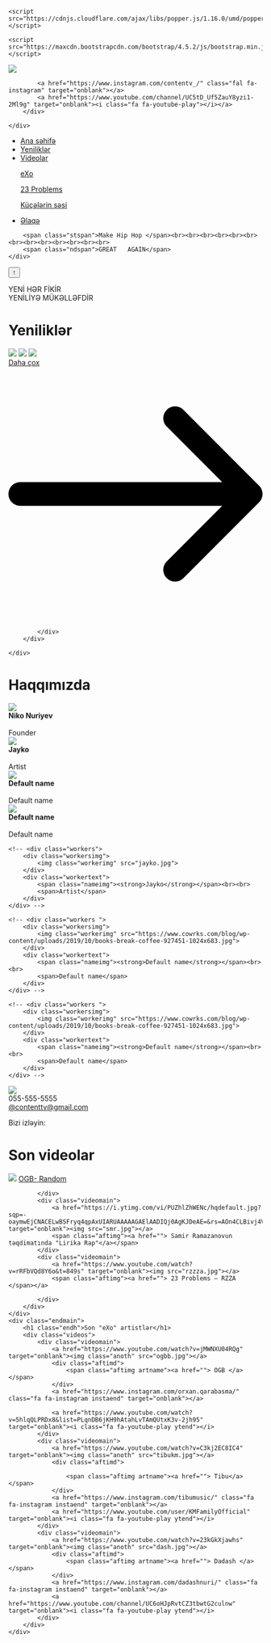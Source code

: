<!DOCTYPE html>
<html>
<head>
	<title></title>
	<link rel="stylesheet" type="text/css" href="content.css">
	<link rel="stylesheet" href="https://cdnjs.cloudflare.com/ajax/libs/font-awesome/4.7.0/css/font-awesome.min.css">
	<script src="https://ajax.googleapis.com/ajax/libs/jquery/3.5.1/jquery.min.js"></script>

	<script src="https://cdnjs.cloudflare.com/ajax/libs/popper.js/1.16.0/umd/popper.min.js"></script>

	<script src="https://maxcdn.bootstrapcdn.com/bootstrap/4.5.2/js/bootstrap.min.js"></script>
</head>
<body>

<div class="ust">
		<img class="logoimg" src="unnamed.jpg">
		<div class="linkr">
			
			<a href="https://www.instagram.com/contentv_/" class="fal fa-instagram" target="onblank"></a>
			<a href="https://www.youtube.com/channel/UC5tD_Uf5ZauY8yzi1-2Ml9g" target="onblank"><i class="fa fa-youtube-play"></i></a>
		</div>

	</div>

<div class="firstbg">
	<ul class="navbarmenu">
	  <li class="stli"><a href="#home">Ana səhifə</a></li>
	  <li class="stli"><a href="#news">Yeniliklər</a></li>
	  <li class="dropdown">
	    <a href="" class="dropbtn">Videolar</a>
	    <div class="dropdown-content">
	      <a href="#"><p>eXo</p></a>
	      <a href="#"><p>23 Problems</p></a>
	      <a href="#"><p>Küçələrin səsi</p></a>
	    </div>
	  </li>
	  <li class="stli"><a href="#contact">Əlaqə</a></li>
	</ul>
	<div class="sttext">
		
	
		<span class="stspan">Make Hip Hop </span><br><br><br><br><br><br><br><br><br><br><br><br><br>
		<span class="ndspan">GREAT   AGAIN</span>
	</div>
</div>
<button onclick="topFunction()" id="myBtn" title="Go to top">↑</button>

<div class="secondbg">
	<p class="ndp">YENİ HƏR FİKİR<br> YENİLİYƏ MÜKƏLLƏFDİR</p>
	<div class="ortatext">
		<h1 class="sth">Yeniliklər</h1>
	</div>
	<div class="ortaimg">
		<div class="centimg">
			<a href=""><img src="kuceum.jpg" ></a>
			<a href=""><img src="tibu.jpg" ></a>
			<a href=""><img src="rzza.jpg" ></a>
			<div class="wrapper">
			  <div class="link_wrapper">
			    <a id="sthover" href="#">Daha çox</a>
			    <div class="icon">
			      <svg xmlns="http://www.w3.org/2000/svg" viewBox="0 0 268.832 268.832">
			        <path d="M265.17 125.577l-80-80c-4.88-4.88-12.796-4.88-17.677 0-4.882 4.882-4.882 12.796 0 17.678l58.66 58.66H12.5c-6.903 0-12.5 5.598-12.5 12.5 0 6.903 5.597 12.5 12.5 12.5h213.654l-58.66 58.662c-4.88 4.882-4.88 12.796 0 17.678 2.44 2.44 5.64 3.66 8.84 3.66s6.398-1.22 8.84-3.66l79.997-80c4.883-4.882 4.883-12.796 0-17.678z"/>
			      </svg>
    			</div>
  			   </div>
  
			</div>
		</div>

	</div>
</div>
<div class="thirdbg">
	<h1 class="abouttext">Haqqımızda</h1>
	<div class="workers">
		<div class="workersimg">
			<img class="workerimg" src="niko.jpg">
			<div class="workertext">
				<span class="nameimg"><strong>Niko Nuriyev</strong></span><br><br>
				<span>Founder</span>
			</div>
		</div>
		<div class="workersimg">
			<img class="workerimg" src="jayko.jpg">
			<div class="workertext">
				<span class="nameimg"><strong>Jayko</strong></span><br><br>
				<span>Artist</span>
			</div>
		</div>
		<div class="workersimg">
			<img class="workerimg" src="https://www.cowrks.com/blog/wp-content/uploads/2019/10/books-break-coffee-927451-1024x683.jpg">
			<div class="workertext">
				<span class="nameimg"><strong>Default name</strong></span><br><br>
				<span>Default name</span>
			</div>
		</div>
		<div class="workersimg">
			<img class="workerimg" src="https://www.cowrks.com/blog/wp-content/uploads/2019/10/books-break-coffee-927451-1024x683.jpg">
			<div class="workertext">
				<span class="nameimg"><strong>Default name</strong></span><br><br>
				<span>Default name</span>
			</div>
		</div>
	</div>
	<!-- <div class="workers">
		<div class="workersimg">
			<img class="workerimg" src="niko.jpg">
		</div>
		<div class="workertext">
			<span class="nameimg"><strong>Niko Nuriyev</strong></span><br><br>
			<span>Founder</span>
		</div>
	</div> -->
	
	<!-- <div class="workers">
		<div class="workersimg">
			<img class="workerimg" src="jayko.jpg">
		</div>
		<div class="workertext">
			<span class="nameimg"><strong>Jayko</strong></span><br><br>
			<span>Artist</span>
		</div>
	</div> -->

	<!-- <div class="workers ">
		<div class="workersimg">
			<img class="workerimg" src="https://www.cowrks.com/blog/wp-content/uploads/2019/10/books-break-coffee-927451-1024x683.jpg">
		</div>
		<div class="workertext">
			<span class="nameimg"><strong>Default name</strong></span><br><br>
			<span>Default name</span>
		</div>
	</div> -->

	<!-- <div class="workers ">
		<div class="workersimg">
			<img class="workerimg" src="https://www.cowrks.com/blog/wp-content/uploads/2019/10/books-break-coffee-927451-1024x683.jpg">
		</div>
		<div class="workertext">
			<span class="nameimg"><strong>Default name</strong></span><br><br>
			<span>Default name</span>
		</div>
	</div> -->
</div>

<div class="forthbg">
	<div class="leftth">
			<img class="logomain" src="contentlogo.jpg">
	</div>	
	<div class="rightth">
		<i class="fa fa-phone" ></i>
		<span class="nummain">055-555-5555</span><br>
		<i class="fa fa-envelope"></i>
		<span class="nummain"><a href="">@contenttv@gmail.com</a></span><br>
		<p class="endp">Bizi izləyin:</p>
		<a href="https://www.instagram.com/contentv_/" class="fa fa-instagram instamain" target="onblank"></a>
		<a href="https://www.youtube.com/channel/UC5tD_Uf5ZauY8yzi1-2Ml9g" target="onblank"><i class="fa fa-youtube-play sized"></i></a>
	</div>
	<div class="centmain">
		<h1 class="centh"> Son videolar</h1>
		<div class="videos">
			<div class="videomain">
				<a href="https://www.youtube.com/watch?v=jMWNXU04RQg" target="onblank"><img src="ogb.jpg"></a>
				<span class="aftimg"><a href="">OGB- Random</a></span>

			</div>
			<div class="videomain">
				<a href="https://i.ytimg.com/vi/PUZhlZhWENc/hqdefault.jpg?sqp=-oaymwEjCNACELwBSFryq4qpAxUIARUAAAAAGAElAADIQj0AgKJDeAE=&rs=AOn4CLBivj4V993A7LMkc7mh06aNPavnfw" target="onblank"><img src="smr.jpg"></a>
				<span class="aftimg"><a href=""> Samir Ramazanovun təqdimatında "Lirika Rap"</a></span>
			</div>
			<div class="videomain">
				<a href="https://www.youtube.com/watch?v=rRFbVQd8Y6o&t=849s" target="onblank"><img src="rzzza.jpg"></a>
				<span class="aftimg"><a href=""> 23 Problems — RZZA </span></a>

			</div>
		</div>
	</div>
	<div class="endmain">
		<h1 class="endh">Son "eXo" artistlər</h1>
		<div class="videos">
			<div class="videomain">
				<a href="https://www.youtube.com/watch?v=jMWNXU04RQg" target="onblank"><img class="anoth" src="ogbb.jpg"></a>
				<div class="aftimd">
					<span class="aftimg artname"><a href=""> OGB </a></span>
				</div>
				<a href="https://www.instagram.com/orxan.qarabasma/" class="fa fa-instagram instaend" target="onblank"></a>
					
				<a href="https://www.youtube.com/watch?v=5hlqQLPRDx8&list=PLqnDB6jKH9hAtahLvTAmQUtxK3v-2jh95" target="onblank"><i class="fa fa-youtube-play ytend"></i>
			</div>
			<div class="videomain">
				<a href="https://www.youtube.com/watch?v=C3kj2EC8IC4" target="onblank"><img class="anoth" src="tibukm.jpg"></a>
				<div class="aftimd">
					
					<span class="aftimg artname"><a href=""> Tibu</a></span>
				</div>
				<a href="https://www.instagram.com/tibumusic/" class="fa fa-instagram instaend" target="onblank"></a>
				<a href="https://www.youtube.com/user/KMFamilyOfficial" target="onblank"><i class="fa fa-youtube-play ytend"></i>
			</div>
			<div class="videomain">
				<a href="https://www.youtube.com/watch?v=23kGkXjawhs" target="onblank"><img class="anoth" src="dash.jpg"></a>
				<div class="aftimd">
					<span class="aftimg artname"><a href=""> Dadash </a></span>
				</div>
				<a href="https://www.instagram.com/dadashnuri/" class="fa fa-instagram instaend" target="onblank"></a>
				<a href="https://www.youtube.com/channel/UC6oHJpRvtCZ3tbwtG2culnw" target="onblank"><i class="fa fa-youtube-play ytend"></i>
			</div>
		</div>
	</div>

</div>

</body>
<script type="text/javascript" src="content.js"></script>
</html>
